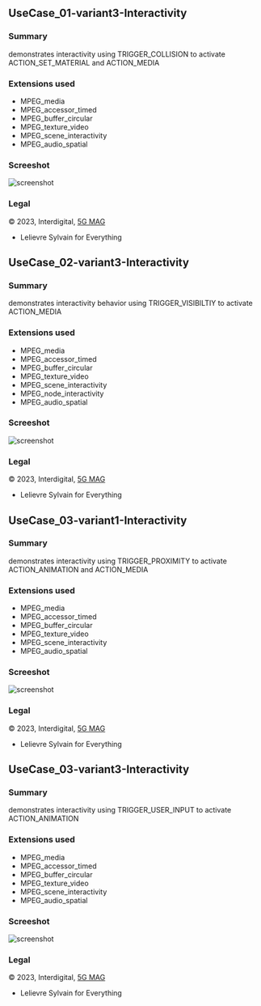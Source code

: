 
## UseCase_01-variant3-Interactivity

### Summary
demonstrates interactivity using TRIGGER_COLLISION to activate ACTION_SET_MATERIAL and ACTION_MEDIA


### Extensions used

- MPEG_media
- MPEG_accessor_timed
- MPEG_buffer_circular
- MPEG_texture_video
- MPEG_scene_interactivity
- MPEG_audio_spatial

### Screeshot
![screenshot](metadata/UseCase_01-variant3-Interactivity.jpg)

### Legal

&#169; 2023, Interdigital, <a alt="license" href="https://www.5g-mag.com/license">5G MAG</a>

  - Lelievre Sylvain for Everything


## UseCase_02-variant3-Interactivity

### Summary
demonstrates interactivity behavior using TRIGGER_VISIBILTIY to activate ACTION_MEDIA


### Extensions used

- MPEG_media
- MPEG_accessor_timed
- MPEG_buffer_circular
- MPEG_texture_video
- MPEG_scene_interactivity
- MPEG_node_interactivity
- MPEG_audio_spatial

### Screeshot
![screenshot](metadata/UseCase_02-variant3-Interactivity.jpg)

### Legal

&#169; 2023, Interdigital, <a alt="license" href="https://www.5g-mag.com/license">5G MAG</a>

  - Lelievre Sylvain for Everything


## UseCase_03-variant1-Interactivity

### Summary
demonstrates interactivity using TRIGGER_PROXIMITY to activate ACTION_ANIMATION and ACTION_MEDIA


### Extensions used

- MPEG_media
- MPEG_accessor_timed
- MPEG_buffer_circular
- MPEG_texture_video
- MPEG_scene_interactivity
- MPEG_audio_spatial

### Screeshot
![screenshot](metadata/UseCase_03-variant1-Interactivity.jpg)

### Legal

&#169; 2023, Interdigital, <a alt="license" href="https://www.5g-mag.com/license">5G MAG</a>

  - Lelievre Sylvain for Everything


## UseCase_03-variant3-Interactivity

### Summary
demonstrates interactivity using TRIGGER_USER_INPUT to activate ACTION_ANIMATION


### Extensions used

- MPEG_media
- MPEG_accessor_timed
- MPEG_buffer_circular
- MPEG_texture_video
- MPEG_scene_interactivity
- MPEG_audio_spatial

### Screeshot
![screenshot](metadata/UseCase_03-variant3-Interactivity.jpg)

### Legal

&#169; 2023, Interdigital, <a alt="license" href="https://www.5g-mag.com/license">5G MAG</a>

  - Lelievre Sylvain for Everything
